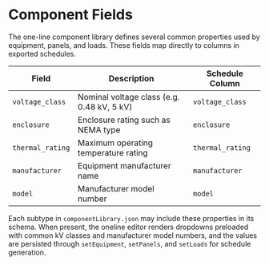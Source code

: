 # Component Fields

The one-line component library defines several common properties used by equipment, panels, and loads. These fields map directly to columns in exported schedules.

| Field | Description | Schedule Column |
|-------|-------------|----------------|
| `voltage_class` | Nominal voltage class (e.g. 0.48 kV, 5 kV) | `voltage_class` |
| `enclosure` | Enclosure rating such as NEMA type | `enclosure` |
| `thermal_rating` | Maximum operating temperature rating | `thermal_rating` |
| `manufacturer` | Equipment manufacturer name | `manufacturer` |
| `model` | Manufacturer model number | `model` |

Each subtype in `componentLibrary.json` may include these properties in its schema. When present, the oneline editor renders dropdowns preloaded with common kV classes and manufacturer model numbers, and the values are persisted through `setEquipment`, `setPanels`, and `setLoads` for schedule generation.
